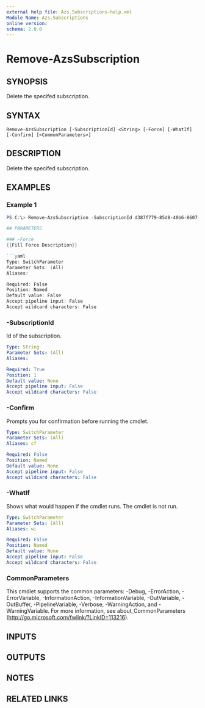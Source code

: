 ```yaml
---
external help file: Azs.Subscriptions-help.xml
Module Name: Azs.Subscriptions
online version:
schema: 2.0.0
---
```


# Remove-AzsSubscription

## SYNOPSIS
Delete the specifed subscription.

## SYNTAX

```
Remove-AzsSubscription [-SubscriptionId] <String> [-Force] [-WhatIf] [-Confirm] [<CommonParameters>]
```

## DESCRIPTION
Delete the specifed subscription.

## EXAMPLES

### Example 1
```powershell
PS C:\> Remove-AzsSubscription -SubscriptionId d387f779-85d8-40b6-8607-8306295ebff9

## PARAMETERS

### -Force
{{Fill Force Description}}

```yaml
Type: SwitchParameter
Parameter Sets: (All)
Aliases:

Required: False
Position: Named
Default value: False
Accept pipeline input: False
Accept wildcard characters: False
```

### -SubscriptionId
Id of the subscription.

```yaml
Type: String
Parameter Sets: (All)
Aliases:

Required: True
Position: 1
Default value: None
Accept pipeline input: False
Accept wildcard characters: False
```

### -Confirm
Prompts you for confirmation before running the cmdlet.

```yaml
Type: SwitchParameter
Parameter Sets: (All)
Aliases: cf

Required: False
Position: Named
Default value: None
Accept pipeline input: False
Accept wildcard characters: False
```

### -WhatIf
Shows what would happen if the cmdlet runs.
The cmdlet is not run.

```yaml
Type: SwitchParameter
Parameter Sets: (All)
Aliases: wi

Required: False
Position: Named
Default value: None
Accept pipeline input: False
Accept wildcard characters: False
```

### CommonParameters
This cmdlet supports the common parameters: -Debug, -ErrorAction, -ErrorVariable, -InformationAction, -InformationVariable, -OutVariable, -OutBuffer, -PipelineVariable, -Verbose, -WarningAction, and -WarningVariable. For more information, see about_CommonParameters (http://go.microsoft.com/fwlink/?LinkID=113216).

## INPUTS

## OUTPUTS

## NOTES

## RELATED LINKS
